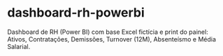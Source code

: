 # dashboard-rh-powerbi
Dashboard de RH (Power BI) com base Excel fictícia e print do painel: Ativos, Contratações, Demissões, Turnover (12M), Absenteísmo e Média Salarial.
